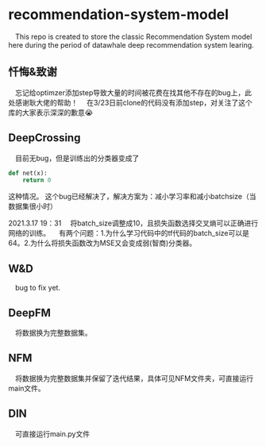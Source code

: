 # recommendation-system-model
&emsp;This repo is created to store the classic Recommendation System model here during the period of datawhale deep recommendation system learing.

## 忏悔&致谢
&emsp;忘记给optimzer添加step导致大量的时间被花费在找其他不存在的bug上，此处感谢耿大佬的帮助！
&emsp;在3/23日前clone的代码没有添加step，对关注了这个库的大家表示深深的歉意😭

## DeepCrossing
&emsp;目前无bug，但是训练出的分类器变成了
```python
def net(x):
    return 0
```
这种情况。
这个bug已经解决了，解决方案为：减小学习率和减小batchsize（当数据集很小时）

2021.3.17 19：31
&emsp;将batch_size调整成10，且损失函数选择交叉熵可以正确进行网络的训练。
&emsp;有两个问题：1.为什么学习代码中的tf代码的batch_size可以是64。2.为什么将损失函数改为MSE又会变成弱(智商)分类器。

## W&D
&emsp;bug to fix yet.

## DeepFM
&emsp;将数据换为完整数据集。


## NFM
&emsp;将数据换为完整数据集并保留了迭代结果，具体可见NFM文件夹，可直接运行main文件。

## DIN
&emsp;可直接运行main.py文件